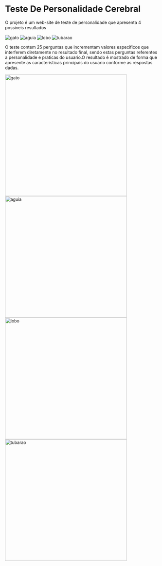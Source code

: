 # Teste De Personalidade Cerebral



<p>O projeto é um web-site de teste de personalidade que apresenta 4 possiveis resultados<p>

<div display="inline">
 <img align="center" alt="gato" src="https://user-images.githubusercontent.com/126777966/227591422-2ed95228-c729-49b2-a2ea-e7dda3a3344d.png">
  <img align="center" alt="aguia" src="https://user-images.githubusercontent.com/126777966/227590440-8bae6dd6-c488-4b1f-b484-7aaff82761c4.png">
   <img align="center" alt="lobo" src="https://user-images.githubusercontent.com/126777966/227590514-5419b5e1-e04a-4bfd-9c90-1a35cb8cfe2d.png">
    <img align="center" alt="tubarao" src="https://user-images.githubusercontent.com/126777966/227590569-7fec69b6-7e07-4183-9ba1-abfde1366f07.png">
</div>

<p>O teste contem 25 perguntas que incrementam valores especificos que interferem diretamente no resultado final, sendo estas perguntas referentes a personalidade e praticas do usuario.</p<

<p>O resultado é mostrado de forma que apresente as caracteristicas principais do usuario conforme as respostas dadas.</p>

<div display="grid" gap="2rem">
 <img  gap="1rem" align="center" alt="gato" width="400px" heigt="314px" src= "https://user-images.githubusercontent.com/126777966/227592528-dcfa931c-32b0-4fae-aab0-4daf6d6841af.png">
 <img gap="1rem" align="center" alt="aguia" width="400px" heigt="314px" src="https://user-images.githubusercontent.com/126777966/227592524-396b3066-3ad8-457c-9440-0a1cec9de08f.png">
<img gap="1rem" align="center" alt="lobo" width="400px" heigt="314px" src="https://user-images.githubusercontent.com/126777966/227592531-16ec2a74-1100-47c4-89f3-5e1981db13ca.png">
<img gap="1rem" align="center" alt="tubarao" width="400px" heigt="314px" src="https://user-images.githubusercontent.com/126777966/227592532-b73ded23-0c26-409b-9603-d8e1ce9afac2.png">
</div>
